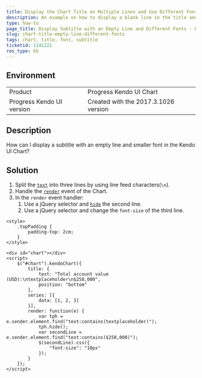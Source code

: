 ```yaml
---
title: Display the Chart Title on Multiple Lines and Use Different Fonts
description: An example on how to display a blank line in the title and use different fonts for every line in the Kendo UI Chart.
type: how-to
page_title: Display Subtitle with an Empty Line and Different Fonts - Kendo UI Chart for jQuery
slug: chart-title-empty-line-different-fonts
tags: chart, title, font, subtitle
ticketid: 1141221
res_type: kb
---
```


## Environment

<table>
 <tr>
  <td>Product</td>
  <td>Progress Kendo UI Chart</td>
 </tr>
 <tr>
  <td>Progress Kendo UI version</td>
  <td>Created with the 2017.3.1026 version</td>
 </tr>
</table>

## Description

How can I display a subtitle with an empty line and smaller font in the Kendo UI Chart?

## Solution

1. Split the [`text`](https://docs.telerik.com/kendo-ui/api/javascript/dataviz/ui/chart/configuration/title.text) into three lines by using line feed characters(`\n`).
1. Handle the [`render`](https://docs.telerik.com/kendo-ui/api/javascript/dataviz/ui/chart/events/render) event of the Chart.
1. In the `render` event handler:
	1. Use a jQuery selector and [`hide`](https://api.jquery.com/hide/) the second line.
	1. Use a jQuery selector and change the `font-size` of the third line.

```dojo
<style>
    .topPadding {
        padding-top: 2cm;
    }
</style>

<div id="chart"></div>
<script>
    $("#chart").kendoChart({
        title: {
            text: "Total account value (USD):\ntextplaceholder\n$250,000",
            position: "bottom"
        },
        series: [{
            data: [1, 2, 3]
        }],
        render: function(e) {
            var tph = e.sender.element.find("text:contains(textplaceholder)");
            tph.hide();
            var secondLine = e.sender.element.find("text:contains($250,000)");
            $(secondLine).css({
                "font-size": "10px"
            });
        }
    });
</script>
```
